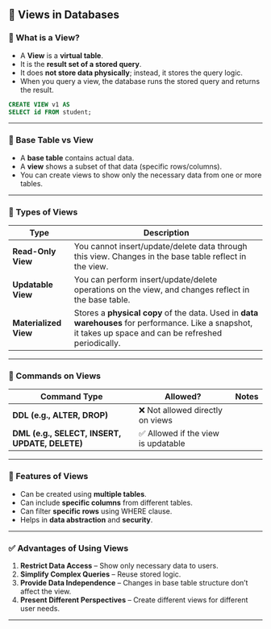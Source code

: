 ## 📘 **Views in Databases**

### 🔹 What is a View?
- A **View** is a **virtual table**.
- It is the **result set of a stored query**.
- It does **not store data physically**; instead, it stores the query logic.
- When you query a view, the database runs the stored query and returns the result.

```sql
CREATE VIEW v1 AS
SELECT id FROM student;
```

---

### 🔹 Base Table vs View
- A **base table** contains actual data.
- A **view** shows a subset of that data (specific rows/columns).
- You can create views to show only the necessary data from one or more tables.

---

### 🔹 Types of Views

| Type               | Description |
|--------------------|-------------|
| **Read-Only View** | You cannot insert/update/delete data through this view. Changes in the base table reflect in the view. |
| **Updatable View** | You can perform insert/update/delete operations on the view, and changes reflect in the base table. |
| **Materialized View** | Stores a **physical copy** of the data. Used in **data warehouses** for performance. Like a snapshot, it takes up space and can be refreshed periodically. |

---

### 🔹 Commands on Views

| Command Type | Allowed? | Notes |
|--------------|----------|-------|
| **DDL (e.g., ALTER, DROP)** | ❌ Not allowed directly on views |
| **DML (e.g., SELECT, INSERT, UPDATE, DELETE)** | ✅ Allowed if the view is updatable |

---

### 🔹 Features of Views
- Can be created using **multiple tables**.
- Can include **specific columns** from different tables.
- Can filter **specific rows** using WHERE clause.
- Helps in **data abstraction** and **security**.

---

### ✅ Advantages of Using Views

1. **Restrict Data Access** – Show only necessary data to users.
2. **Simplify Complex Queries** – Reuse stored logic.
3. **Provide Data Independence** – Changes in base table structure don’t affect the view.
4. **Present Different Perspectives** – Create different views for different user needs.

---